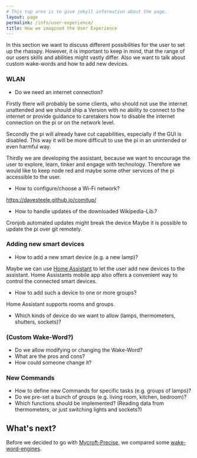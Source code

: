 ```yaml
---
# This top area is to give jekyll information about the page.
layout: page
permalink: /info/user-experience/
title: How we imagined the User Experience
---
```


In this section we want to discuss different possibilities for the user to set up the rhasspy. However, it is important
 to keep in mind, that the range of our users skills and abilities might vastly differ. Also we want to talk about custom
 wake-words and how to add new devices.


### WLAN
- Do we need an internet connection?

Firstly there will probably be some clients, who should not use the internet unattended and we should ship a Version
with no ability to connect to the internet or provide guidance to caretakers how to disable the internet connection on 
the pi or on the network level. 

Secondly the pi will already have cut capabilities, especially if the GUI is disabled. This way it will be more difficult
 to use the pi in an unintended or even harmful way.

Thirdly we are developing the assistant, because we want to encourage the user to explore, learn, tinker and engage with 
technology. Therefore we would like to keep node red and maybe some other services of the pi accessible to the user.

- How to configure/choose a Wi-Fi network?

https://davesteele.github.io/comitup/

- How to handle updates of the downloaded Wikipedia-Lib.? 

 Cronjob automated updates might break the device
Maybe it is possible to update the pi over git remotely.


### Adding new smart devices
- How to add a new smart device (e.g. a new lamp)?

Maybe we can use [Home Assistant](https://www.home-assistant.io/) to let the user add new devices to the assistant.
Home Assistants mobile app also offers a convenient way to control the connected smart devices.

- How to add such a device to one or more groups?

Home Assistant supports rooms and groups. 

- Which kinds of device do we want to allow (lamps, thermometers, shutters, sockets)?  

### (Custom Wake-Word?)
- Do we allow modifying or changing the Wake-Word?
- What are the pros and cons?
- How could someone change it? 

### New Commands
- How to define new Commands for specific tasks (e.g. groups of lamps)?
- Do we pre-set a bunch of groups (e.g. living room, kitchen, bedroom)?
- Which functions should be implemented? (Reading data from thermometers, or just switching lights and sockets?)  


## What's next?

Before we decided to go with [Mycroft-Precise](./../tech-stack/mycroft.md), we compared some [wake-word-engines](./wake-word-engine-comparrison.md).